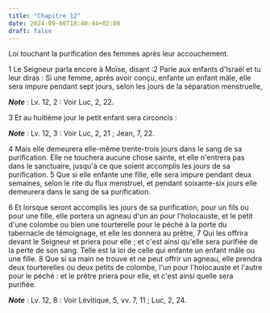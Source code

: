 ```yaml
---
title: "Chapitre 12"
date: 2024-09-06T18:40:44+02:00
draft: false
---
```



Loi touchant la purification des femmes après leur accouchement.


1 Le Seigneur parla encore à Moïse, disant :2 Parle aux enfants d'Israël et tu leur diras : Si une femme, après avoir conçu, enfante un enfant mâle, elle sera impure pendant sept jours, selon les jours de la séparation menstruelle,

***Note*** :  Lv. 12, 2 : Voir Luc, 2, 22.


3 Et au huitième jour le petit enfant sera circoncis :

***Note*** :  Lv. 12, 3 : Voir Luc, 2, 21 ; Jean, 7, 22.

4 Mais elle demeurera elle-même trente-trois jours dans le sang de sa purification. Elle ne touchera aucune chose sainte, et elle n'entrera pas dans le sanctuaire, jusqu'à ce que soient accomplis les jours de sa purification. 5 Que si elle enfante une fille, elle sera impure pendant deux semaines, selon le rite du flux menstruel, et pendant soixante-six jours elle demeurera dans le sang de sa purification.


6 Et lorsque seront accomplis les jours de sa purification, pour un fils ou pour une fille, elle portera un agneau d'un an pour l'holocauste, et le petit d'une colombe ou bien une tourterelle pour le péché à la porte du tabernacle de témoignage, et elle les donnera au prêtre, 7 Qui les offrira devant le Seigneur et priera pour elle ; et c'est ainsi qu'elle sera purifiée de la perte de son sang. Telle est la loi de celle qui enfante un enfant mâle ou une fille. 8 Que si sa main ne trouve et ne peut offrir un agneau, elle prendra deux tourterelles ou deux petits de colombe, l'un pour l'holocauste et l'autre pour le péché : et le prêtre priera pour elle, et c'est ainsi quelle sera purifiée.

***Note*** :  Lv. 12, 8 : Voir Lévitique, 5, vv. 7, 11 ; Luc, 2, 24.

